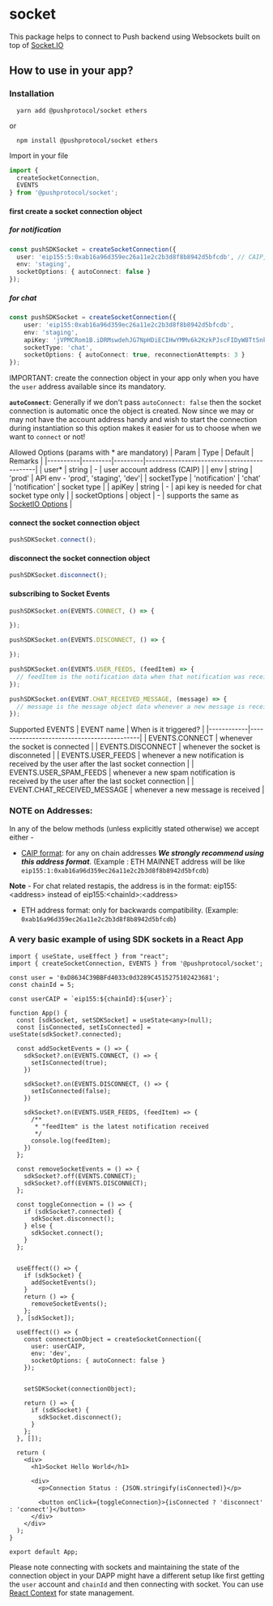 # socket

This package helps to connect to Push backend using Websockets built on top of [Socket.IO](https://socket.io/docs/v4/client-api/)

## How to use in your app?


### Installation
```
  yarn add @pushprotocol/socket ethers
```
  or
```
  npm install @pushprotocol/socket ethers 
```
Import in your file
```typescript
import {
  createSocketConnection,
  EVENTS
} from '@pushprotocol/socket';
```

#### **first create a socket connection object**
##### **for notification**
```typescript
const pushSDKSocket = createSocketConnection({
  user: 'eip155:5:0xab16a96d359ec26a11e2c2b3d8f8b8942d5bfcdb', // CAIP, see below
  env: 'staging',
  socketOptions: { autoConnect: false }
});
```
##### **for chat**
```typescript
const pushSDKSocket = createSocketConnection({
    user: 'eip155:0xab16a96d359ec26a11e2c2b3d8f8b8942d5bfcdb',
    env: 'staging',
    apiKey: 'jVPMCRom1B.iDRMswdehJG7NpHDiECIHwYMMv6k2KzkPJscFIDyW8TtSnk4blYnGa8DIkfuacU0',
    socketType: 'chat',
    socketOptions: { autoConnect: true, reconnectionAttempts: 3 }
});
```
IMPORTANT: create the connection object in your app only when you have the `user` address available since its mandatory.

**`autoConnect`**: Generally if we don't pass `autoConnect: false` then the socket connection is automatic once the object is created. Now since we may or may not have the account address handy and wish to start the connection during instantiation so this option makes it easier for us to choose when we want to `connect` or not!

Allowed Options (params with * are mandatory)
| Param    | Type    | Default | Remarks                                    |
|----------|---------|---------|--------------------------------------------|
| user*    | string  | -       | user account address (CAIP)                |
| env  | string  | 'prod'      | API env - 'prod', 'staging', 'dev'|
| socketType  | 'notification' | 'chat'  |  'notification'      | socket type  |
| apiKey   | string  | - | api key is needed for chat socket type only      |
| socketOptions      | object  | -      | supports the same as [SocketIO Options](https://socket.io/docs/v4/client-options/) |

#### **connect the socket connection object**
```typescript
pushSDKSocket.connect();
```


#### **disconnect the socket connection object**
```typescript
pushSDKSocket.disconnect();
```

#### **subscribing to Socket Events**
```typescript
pushSDKSocket.on(EVENTS.CONNECT, () => {

});

pushSDKSocket.on(EVENTS.DISCONNECT, () => {

});

pushSDKSocket.on(EVENTS.USER_FEEDS, (feedItem) => {
  // feedItem is the notification data when that notification was received
});

pushSDKSocket.on(EVENT.CHAT_RECEIVED_MESSAGE, (message) => {
  // message is the message object data whenever a new message is received
});
```

Supported EVENTS
| EVENT name | When is it triggered?                      |
|------------|--------------------------------------------|
| EVENTS.CONNECT    | whenever the socket is connected     | 
| EVENTS.DISCONNECT | whenever the socket is disconneted   | 
| EVENTS.USER_FEEDS | whenever a new notification is received by the user after the last socket connection   | 
| EVENTS.USER_SPAM_FEEDS | whenever a new spam notification is received by the user after the last socket connection   | 
| EVENT.CHAT_RECEIVED_MESSAGE | whenever a new message is received |


### **NOTE on Addresses:**

In any of the below methods (unless explicitly stated otherwise) we accept either - 
- [CAIP format](https://github.com/ChainAgnostic/CAIPs/blob/master/CAIPs/caip-10.md#test-cases): for any on chain addresses ***We strongly recommend using this address format***. 
(Example : ETH MAINNET address will be like `eip155:1:0xab16a96d359ec26a11e2c2b3d8f8b8942d5bfcdb`)

 **Note** - For chat related restapis, the address is in the format: eip155:&lt;address&gt; instead of eip155:&lt;chainId&gt;:&lt;address&gt;

- ETH address format: only for backwards compatibility. 
(Example: `0xab16a96d359ec26a11e2c2b3d8f8b8942d5bfcdb`)


### A very basic example of using SDK sockets in a React App

```
import { useState, useEffect } from "react";
import { createSocketConnection, EVENTS } from '@pushprotocol/socket';

const user = '0xD8634C39BBFd4033c0d3289C4515275102423681';
const chainId = 5;

const userCAIP = `eip155:${chainId}:${user}`;

function App() {
  const [sdkSocket, setSDKSocket] = useState<any>(null);
  const [isConnected, setIsConnected] = useState(sdkSocket?.connected);

  const addSocketEvents = () => {
    sdkSocket?.on(EVENTS.CONNECT, () => {
      setIsConnected(true);
    })

    sdkSocket?.on(EVENTS.DISCONNECT, () => {
      setIsConnected(false);
    })

    sdkSocket?.on(EVENTS.USER_FEEDS, (feedItem) => {
      /**
       * "feedItem" is the latest notification received
       */
      console.log(feedItem);
    })
  };

  const removeSocketEvents = () => {
    sdkSocket?.off(EVENTS.CONNECT);
    sdkSocket?.off(EVENTS.DISCONNECT);
  };

  const toggleConnection = () => {
    if (sdkSocket?.connected) {
      sdkSocket.disconnect();
    } else {
      sdkSocket.connect();
    }
  };


  useEffect(() => {
    if (sdkSocket) {
      addSocketEvents();
    }
    return () => {
      removeSocketEvents();
    };
  }, [sdkSocket]);

  useEffect(() => {
    const connectionObject = createSocketConnection({
      user: userCAIP,
      env: 'dev',
      socketOptions: { autoConnect: false }
    });


    setSDKSocket(connectionObject);

    return () => {
      if (sdkSocket) {
        sdkSocket.disconnect();
      }
    };
  }, []);

  return (
    <div>
      <h1>Socket Hello World</h1>

      <div>
        <p>Connection Status : {JSON.stringify(isConnected)}</p>

        <button onClick={toggleConnection}>{isConnected ? 'disconnect' : 'connect'}</button>
      </div>
    </div>
  );
}

export default App;
```

Please note connecting with sockets and maintaining the state of the connection object in your DAPP might have a different setup like first getting the `user` account and `chainId` and then connecting with socket. You can use [React Context](https://reactjs.org/docs/context.html) for state management.
